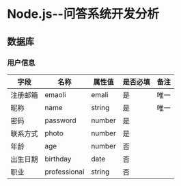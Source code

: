 # Node.js--问答系统开发分析

## 数据库

### 用户信息

| 字段 | 名称 | 属性值 | 是否必填 | 备注 |
|-----|------|------|------|------|
| 注册邮箱 | emaoli | emali | 是 | 唯一 |
| 昵称 | name | string | 是 | 唯一 |
| 密码 | password | number | 是 | |
| 联系方式 | photo | number | 是 | |
| 年龄 | age | number | 否 | |
| 出生日期 | birthday | date | 否 | |
| 职业 | professional | string | 否 | |
